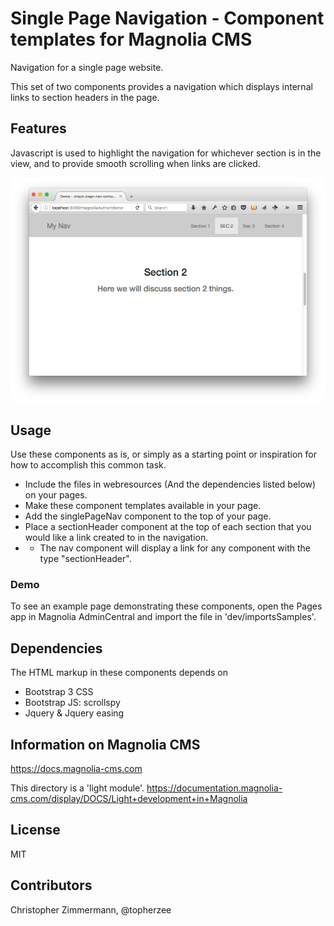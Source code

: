 # Single Page Navigation - Component templates for Magnolia CMS #

Navigation for a single page website.

This set of two components provides a navigation which displays internal links to section headers in the page.

## Features ##
Javascript is used to highlight the navigation for whichever section is in the view,
and to provide smooth scrolling when links are clicked.

![Demo page with component](README-screenshot-single-page-nav.png)

## Usage ##
Use these components as is, or simply as a starting point or inspiration for how to accomplish this common task.

* Include the files in webresources (And the dependencies listed below) on your pages.
* Make these component templates available in your page.
* Add the singlePageNav component to the top of your page.
* Place a sectionHeader component at the top of each section that you would like a link created to in the navigation.
* - The nav component will display a link for any component with the type "sectionHeader".

### Demo ###
To see an example page demonstrating these components, open the Pages app in Magnolia AdminCentral and import the file in 'dev/importsSamples'.

## Dependencies ##
The HTML markup in these components depends on
* Bootstrap 3 CSS
* Bootstrap JS: scrollspy
* Jquery & Jquery easing


## Information on Magnolia CMS
https://docs.magnolia-cms.com

This directory is a 'light module'.
https://documentation.magnolia-cms.com/display/DOCS/Light+development+in+Magnolia

## License

MIT

## Contributors

Christopher Zimmermann, @topherzee
